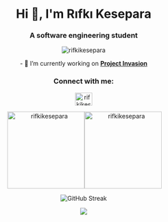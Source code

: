 <h1 align="center">Hi 👋, I'm Rıfkı Kesepara</h1>
<h3 align="center">A software engineering student</h3>

<p align="center"> <img src="https://komarev.com/ghpvc/?username=rifkikesepara&label=Profile%20views&color=0e75b6&style=flat" alt="rifkikesepara" /></p>

<p align="center">- 🔭 I’m currently working on <a  href="https://github.com/verticalaxisentertainment/ProjectInvasion" target="blank"><b>Project Invasion</b></a></p>

<h3 align="center">Connect with me:</h3>
<p align="center">
<a href="https://linkedin.com/in/rifkikesepara" target="blank"><img align="center" src="https://raw.githubusercontent.com/rahuldkjain/github-profile-readme-generator/master/src/images/icons/Social/linked-in-alt.svg" alt="rifkikesepara" height="30" width="40" /></a>
</p>

<p align="center">&nbsp;<img align="center" src="https://github-readme-stats.vercel.app/api?username=rifkikesepara&text_color=ffff&title_color=ff7300&icon_color=ff7300&show_icons=true&theme=transparent&hide_border=true&locale=en" alt="rifkikesepara" height="180"/><img align="center" src="https://github-readme-stats.vercel.app/api/top-langs?username=rifkikesepara&text_color=ffff&title_color=ff7300&icon_color=ff7300&show_icons=true&theme=transparent&locale=en&hide_border=true&layout=compact" alt="rifkikesepara" height="180" /></p>

<p align="center"><img src="https://github-readme-streak-stats.herokuapp.com?user=rifkikesepara&theme=transparent&hide_border=true&ring=FF7300&stroke=FF7300&fire=FF7300&currStreakLabel=EBEBEB&sideNums=EBEBEB&currStreakNum=EBEBEB&sideLabels=EBEBEB" alt="GitHub Streak" /></p>

<p align="center"><img src="https://github-readme-activity-graph.vercel.app/graph?username=rifkikesepara&bg_color=transparent&color=ffffff&line=9e4c98&point=403d3d&area=true&hide_border=true"/></p>
